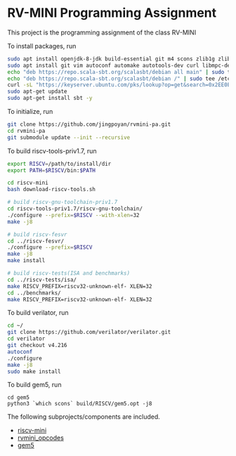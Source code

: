 # RV-MINI Programming Assignment
This project is the programming assignment of the class RV-MINI  

To install packages, run
```bash
sudo apt install openjdk-8-jdk build-essential git m4 scons zlib1g zlib1g-dev libprotobuf-dev protobuf-compiler libprotoc-dev libgoogle-perftools-dev python-dev python -y
sudo apt install git vim autoconf automake autotools-dev curl libmpc-dev libmpfr-dev libgmp-dev gawk build-essential bison flex texinfo gperf libtool patchutils bc python3 python3-pip -y
echo "deb https://repo.scala-sbt.org/scalasbt/debian all main" | sudo tee /etc/apt/sources.list.d/sbt.list
echo "deb https://repo.scala-sbt.org/scalasbt/debian /" | sudo tee /etc/apt/sources.list.d/sbt_old.list
curl -sL "https://keyserver.ubuntu.com/pks/lookup?op=get&search=0x2EE0EA64E40A89B84B2DF73499E82A75642AC823" | sudo apt-key add
sudo apt-get update
sudo apt-get install sbt -y
```


To initialize, run
```bash
git clone https://github.com/jingpoyan/rvmini-pa.git
cd rvmini-pa
git submodule update --init --recursive
```
To build riscv-tools-priv1.7, run
```bash
export RISCV=/path/to/install/dir
export PATH=$RISCV/bin:$PATH

cd riscv-mini
bash download-riscv-tools.sh

# build riscv-gnu-toolchain-priv1.7
cd riscv-tools-priv1.7/riscv-gnu-toolchain/
./configure --prefix=$RISCV --with-xlen=32
make -j8

# build riscv-fesvr
cd ../riscv-fesvr/
./configure --prefix=$RISCV
make -j8
make install

# build riscv-tests(ISA and benchmarks)
cd ../riscv-tests/isa/
make RISCV_PREFIX=riscv32-unknown-elf- XLEN=32
cd ../benchmarks/
make RISCV_PREFIX=riscv32-unknown-elf- XLEN=32
```
To build verilator, run
```bash
cd ~/
git clone https://github.com/verilator/verilator.git
cd verilator
git checkout v4.216
autoconf
./configure
make -j8
sudo make install
```
To build gem5, run
```
cd gem5
python3 `which scons` build/RISCV/gem5.opt -j8
```
The following subprojects/components are included.
* [riscv-mini](https://github.com/jingpoyan/riscv-mini.git)
* [rvmini_opcodes](https://github.com/jingpoyan/rvmini_opcodes.git)
* [gem5](https://gem5.googlesource.com/public/gem5)
